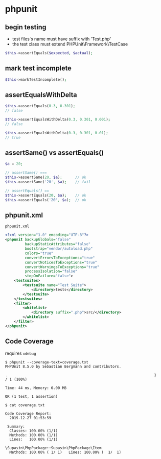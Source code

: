 # phpunit

## begin testing

- test files's name must have suffix with 'Test.php'
- the test class must extend PHPUnit\Framework\TestCase

```php
$this->assertEquals($expected, $actual);
```

## mark test incomplete

```php
$this->markTestIncomplete();
```

## assertEqualsWithDelta

```php
$this->assertEquals(0.3, 0.301);
// false

$this->assertEqualsWithDelta(0.3, 0.301, 0.001);
// false

$this->assertEqualsWithDelta(0.3, 0.301, 0.01);
// true
```

## assertSame() vs assertEquals()

```php
$a = 20;

// assertSame() ===
$this->assertSame(20, $a);      // ok
$this->assertSame('20', $a);    // fail

// assertEquals() ==
$this->assertEquals(20, $a);    // ok
$this->assertEquals('20', $a);  // ok
```

## phpunit.xml

`phpunit.xml`

```xml
<?xml version="1.0" encoding="UTF-8"?>
<phpunit backupGlobals="false"
         backupStaticAttributes="false"
         bootstrap="vendor/autoload.php"
         colors="true"
         convertErrorsToExceptions="true"
         convertNoticesToExceptions="true"
         convertWarningsToExceptions="true"
         processIsolation="false"
         stopOnFailure="false">
    <testsuites>
        <testsuite name="Test Suite">
            <directory>tests</directory>
        </testsuite>
    </testsuites>
    <filter>
        <whitelist>
            <directory suffix=".php">src/</directory>
        </whitelist>
    </filter>
</phpunit>
```

## Code Coverage

requires `xdebug`

```
$ phpunit --coverage-text=coverage.txt
PHPUnit 8.5.0 by Sebastian Bergmann and contributors.

.                                                                   1 / 1 (100%)

Time: 44 ms, Memory: 6.00 MB

OK (1 test, 1 assertion)
```

```
$ cat coverage.txt

Code Coverage Report:
  2019-12-27 01:53:59

 Summary:
  Classes: 100.00% (1/1)
  Methods: 100.00% (1/1)
  Lines:   100.00% (1/1)

\Supasin\PhpPackage::Supasin\PhpPackage\Item
  Methods: 100.00% ( 1/ 1)   Lines: 100.00% (  1/  1)
```
